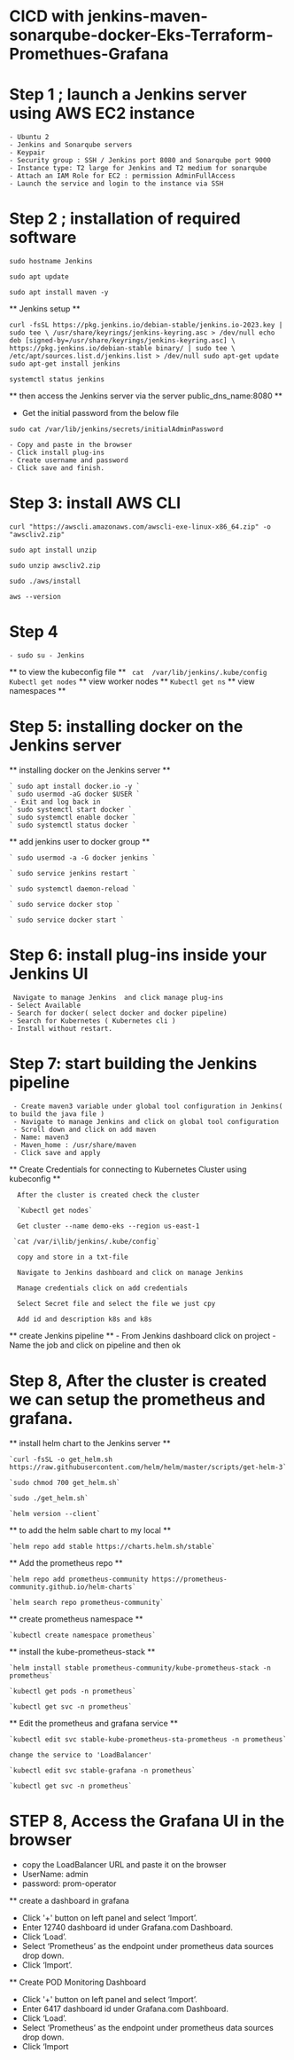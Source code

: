 # CICD with jenkins-maven-sonarqube-docker-Eks-Terraform-Promethues-Grafana
# Step 1 ; launch a Jenkins server using AWS EC2 instance
 	- Ubuntu 2
	- Jenkins and Sonarqube servers
	- Keypair
	- Security group : SSH / Jenkins port 8080 and Sonarqube port 9000
	- Instance type: T2 large for Jenkins and T2 medium for sonarqube
	- Attach an IAM Role for EC2 : permission AdminFullAccess
	- Launch the service and login to the instance via SSH

# Step 2 ; installation of required software

 `sudo hostname Jenkins`
 
 `sudo apt update`
 
 `sudo apt install maven -y`
 
** Jenkins setup **

`curl -fsSL https://pkg.jenkins.io/debian-stable/jenkins.io-2023.key | sudo tee \
  /usr/share/keyrings/jenkins-keyring.asc > /dev/null
echo deb [signed-by=/usr/share/keyrings/jenkins-keyring.asc] \
  https://pkg.jenkins.io/debian-stable binary/ | sudo tee \
  /etc/apt/sources.list.d/jenkins.list > /dev/null
sudo apt-get update
sudo apt-get install jenkins`

` systemctl status jenkins `
 
** then access the Jenkins server via the server public_dns_name:8080 **

- Get the initial password from the below file

`sudo cat /var/lib/jenkins/secrets/initialAdminPassword`

	- Copy and paste in the browser
	- Click install plug-ins
	- Create username and password 
	- Click save and finish.

# Step 3: install AWS CLI 
  `curl "https://awscli.amazonaws.com/awscli-exe-linux-x86_64.zip" -o "awscliv2.zip" `
  
   `sudo apt install unzip`
   
   `sudo unzip awscliv2.zip`
   
   `sudo ./aws/install`
   
   `aws --version`

# Step 4
	- sudo su - Jenkins
  ** to view the kubeconfig file  **
	` cat  /var/lib/jenkins/.kube/config`
	 ` Kubectl get nodes `              ** view worker nodes **
	 ` Kubectl get ns `                    ** view namespaces **



# Step 5: installing docker on the Jenkins server

** installing docker on the Jenkins server **

	` sudo apt install docker.io -y `
	` sudo usermod -aG docker $USER `
	 - Exit and log back in
	` sudo systemctl start docker `
	` sudo systemctl enable docker `
	` sudo systemctl status docker `

** add jenkins user to docker group **

	` sudo usermod -a -G docker jenkins `
	
	` sudo service jenkins restart `
	
	` sudo systemctl daemon-reload `
	
	` sudo service docker stop `
	
	` sudo service docker start ` 

# Step 6: install plug-ins inside your Jenkins UI
     Navigate to manage Jenkins  and click manage plug-ins
	- Select Available 
	- Search for docker( select docker and docker pipeline)
	- Search for Kubernetes ( Kubernetes cli )
	- Install without restart.

# Step 7: start building the Jenkins pipeline
	 - Create maven3 variable under global tool configuration in Jenkins( to build the java file )
	 - Navigate to manage Jenkins and click on global tool configuration
	 - Scroll down and click on add maven
	 - Name: maven3
	 - Maven_home : /usr/share/maven
	 - Click save and apply

** Create Credentials for connecting to Kubernetes Cluster using kubeconfig **

   	  After the cluster is created check the cluster
	  
	  `Kubectl get nodes`
	  
	  Get cluster --name demo-eks --region us-east-1
	  
	 `cat /var/i\lib/jenkins/.kube/config`
	 
	  copy and store in a txt-file
	  
	  Navigate to Jenkins dashboard and click on manage Jenkins
	  
	  Manage credentials click on add credentials
	  
	  Select Secret file and select the file we just cpy
	  
      Add id and description k8s and k8s


** create Jenkins pipeline **
	  - From Jenkins dashboard click on project
	  - Name the job and click on pipeline and then ok
	
	
# Step 8, After the cluster is created we can setup the prometheus and grafana.

   ** install helm chart to the Jenkins server **
   
	`curl -fsSL -o get_helm.sh https://raw.githubusercontent.com/helm/helm/master/scripts/get-helm-3`
	
	`sudo chmod 700 get_helm.sh`
	
	`sudo ./get_helm.sh`
	
	`helm version --client`
	
** to add the helm sable chart to my local **

	`helm repo add stable https://charts.helm.sh/stable`
	
** Add the prometheus repo **

	`helm repo add prometheus-community https://prometheus-community.github.io/helm-charts`
	
	`helm search repo prometheus-community`
	
** create prometheus namespace **

	`kubectl create namespace prometheus`
	
** install the kube-prometheus-stack **

	`helm install stable prometheus-community/kube-prometheus-stack -n prometheus`
	
	`kubectl get pods -n prometheus`
	
	`kubectl get svc -n prometheus`
	
** Edit the prometheus and grafana service **

	`kubectl edit svc stable-kube-prometheus-sta-prometheus -n prometheus`
	
	change the service to 'LoadBalancer'
	
	`kubectl edit svc stable-grafana -n prometheus`
	
	`kubectl get svc -n prometheus`

# STEP 8, Access the Grafana UI in the browser
 - copy the LoadBalancer URL and paste it on the browser
 - UserName: admin
 - password: prom-operator
 
 ** create a dashboard in grafana
 - Click '+' button on left panel and select ‘Import’.
 - Enter 12740 dashboard id under Grafana.com Dashboard.
 - Click ‘Load’.
 - Select ‘Prometheus’ as the endpoint under prometheus data sources drop down.
 - Click ‘Import’.

 ** Create POD Monitoring Dashboard
 - Click '+' button on left panel and select ‘Import’.
 - Enter 6417 dashboard id under Grafana.com Dashboard.
 - Click ‘Load’.
 - Select ‘Prometheus’ as the endpoint under prometheus data sources drop down.
 - Click ‘Import






	

	


	





